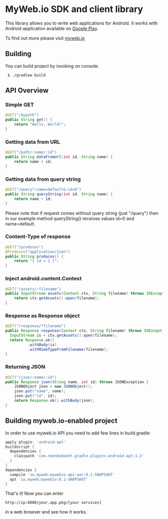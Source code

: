 # MyWeb.io SDK and client library
This library allows you to write web applications for Android.
It works with Android application available on [Google Play](https://play.google.com/store/apps/details?id=io.myweb.server.alpha).

To find out more please visit [myweb.io](http://www.myweb.io/)

## Building
You can build project by invoking on console:
```
 $ ./gradlew build
```

## API Overview
### Simple GET
```java
@GET("/mypath")
public String get() {
	return "Hello, World!";
}
```

### Getting data from URL
```java
@GET("/path/:name/:id")
public String dataFromUrl(int id, String name) {
	return name + id;
}
```

### Getting data from query string
```java
@GET("/query?:name=default&:id=0")
public String queryString(int id, String name) {
	return name + id;
}
```
Please note that if request comes without query string (just "/query") then in our example method queryString() receives values id=0 and name=default.

### Content-Type of response
```java
@GET("/produces")
@Produces("application/json")
public String produces() {
	return "{ id = 1 }";
}
```

### Inject android.content.Context
```java
@GET("/assets/:filename")
public InputStream assets(Context ctx, String filename) throws IOException {
	return ctx.getAssets().open(filename);
}
```

### Response as Response object
```java
@GET("/response/*filename")
public Response response(Context ctx, String filename) throws IOException {
  InputStream is = ctx.getAssets().open(filename);
  return Response.ok()
          .withBody(is)
          .withMimeTypeFromFilename(filename);
}
```

### Returning JSON
```java
@GET("/json/:name/:id")
public Response json(String name, int id) throws JSONException {
	JSONObject json = new JSONObject();
	json.put("name", name);
	json.put("id", id);
	return Response.ok().withBody(json);
}
```

## Building myweb.io-enabled project
In order to use myweb.io API you need to add few lines in build.gradle:
```groovy
apply plugin: 'android-apt'
buildscript {
  dependencies {
    classpath 'com.neenbedankt.gradle.plugins:android-apt:1.3'
  }
}
dependencies {
  compile 'io.myweb:mywebio-api-aar:0.1-SNAPSHOT'
  apt 'io.myweb:mywebio:0.1-SNAPSHOT'
}
```
That's it! Now you can enter
```
http://ip:8080/your.app.pkg/[your services]
```
in a web browser and see how it works.
